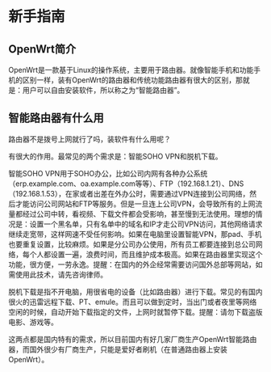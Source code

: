 # 新手指南

## OpenWrt简介

OpenWrt是一款基于Linux的操作系统，主要用于路由器。就像智能手机和功能手机的区别一样，装有OpenWrt的路由器和传统功能路由器有很大的区别，那就是：用户可以自由安装软件，所以称之为“智能路由器”。

## 智能路由器有什么用

路由器不是拨号上网就行了吗，装软件有什么用呢？

有很大的作用。最常见的两个需求是：智能SOHO VPN和脱机下载。

智能SOHO VPN用于SOHO办公，比如公司内网有各种办公系统（erp.example.com、oa.example.com等等）、FTP（192.168.1.21）、DNS（192.168.1.53），在家或者出差在外办公时，需要通过VPN连接到公司网络，然后才能访问公司网站和FTP等服务。但是一旦连上公司VPN，会导致所有的上网流量都经过公司中转，看视频、下载文件都会受影响，甚至慢到无法使用。理想的情况是：设置一个黑名单，只有名单中的域名和IP才走公司VPN访问，其他网络请求继续走宽带，这样网速不受任何影响。如果在电脑里设置智能VPN，那pad、手机也要重复设置，比较麻烦。如果是分公司办公使用，所有员工都要连接到总公司网络，每个人都设置一遍，浪费时间，而且维护成本极高。如果在路由器里实现这个功能，很方便，一劳永逸。提醒：在国内的外企经常需要访问国外总部等网站，如需使用此技术，请先咨询律师。

脱机下载是指不开电脑，用很省电的设备（比如路由器）进行下载。常见的有国内很火的迅雷远程下载、PT、emule。而且可以做到定时，当出门或者夜里等网络空闲的时候，自动开始下载指定的文件，上网时就暂停下载。提醒：请勿下载盗版电影、游戏等。

这两点都是国内特有的需求，所以目前国内有好几家厂商生产OpenWrt智能路由器，而国外很少有厂商生产，只能是爱好者刷机（在普通路由器上安装OpenWrt）。
